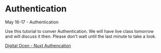 # Authentication
May 16-17 - Authentication

Use this tutorial to conver Authentication. We will have live class tomorrow and will discuss it then. Please don't wait until the last minute to take a look.

[Digital Ocen - Nuxt Authencation](https://www.digitalocean.com/community/tutorials/implementing-authentication-in-nuxtjs-app)